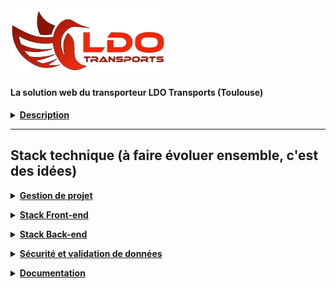 <img src="./src/assets/logo_ldo.jpeg" width=250px> 

#### La solution web du transporteur LDO Transports (Toulouse)

<u>**<details><summary>Description</summary>**</u>

Ce projet est une demande client (des anciens collègues qui ont monté une entreprise de Transport Routier de Marchandise).

Depuis la dernière fois j'ai fait un point sur le besoin final du client pour les premières version, ce qui a modifier certaines features du site.

L'idée dans un premier temps est d'avoir :

   <u>**<details><summary>Une home page</summary>**</u>  
   Elle présentera l'activité de l'entreprise (le contenu nous sera donner par le client), pour le moment cette partie sera en brut texte + images.  
   Pour une version futur on pourrait imaginer que le client puisse saisir lui même le contenue via des articles sur le site.
   </details>

   <u>**<details><summary>Une page recrutement</summary>**</u>   
   La gestion du recrutement de l'entreprise passera via notre solution !

   * L'idée est d'avoir une solution propre et avec une visibilité / expérience utilisateur à la hauteur.  
   Dans sa précédente entreprise de transport, la partie recrutement été un peu fouilli car toutes les offres apparaissaient les unes en-dessous des autres.  
   * Il voudrait une carte de france découpé en région et lorsque le chauffeur clique sur le morceau de région, celle-ci apparait avec les postes de la région à pourvoir (il m'a dit un truc "stylé" lors de l'apparition des postes genre comme si les postes sortaient du morceaux de région ^.^) : attention il ne faudra pas trop de détail sur la carte, car le client souhaite masquer les lieux de prise de poste aux concurrents.   
   
   Visible par le visiteur :  
   * Le visiteur pourra voir les recrutements
   * Le visiteur pourra répondre à des offres via un formulaire (nom, prénom, message, adresse mail, cv.pdf)

   Visible par l'admin(ldo) - Backoffice :
   * Gestion des offres d'emplois (CRUD)
   * Template type pour créer une offre
   * Gestion des cv en permettant de répondre au cv par un mail type en cliquant sur un bouton "refuser" (le visiteur reçois un mail de refus type) ou "accepté" (le visiteur est embaucher, le mail indiquera les modalités du processus de recrutement).  
   Il faudrait une solution pour que la rh reçoive le cv en pdf du chauffeur pour créer l'embauche via un bouton qui permettrais de transférer le cv ou en cliquant sur "accepté" ?  
   * Gestion de la RGPD sur la partie information et donnée recueillis : <u>C'est très important pour le client</u>  
Pouvoir en un clique récupérer les infos que le site détiens sur le visiteur qui a postulé (les infos du formulaire de recrutement)  
Pouvoir supprimer les infos en question  
   * Créer une partie archivage des cv intéressants (non embaucher mais pourrais faire l'affaire plustard) sur le backofficee
   * Au niveau de la place en bdd, c'est au client de se faire le ménage s'il veut pas avoir un site trop lourd ou qui coûte cher, cela évitera de perdre des infos importante et d'avoir une autonomie sur la solution
</details>

   <u>**<details><summary>Un intranet(si on a le temps :))</summary>**</u> 
   On pourrait même créer l'intranet d'une société ? Pouah ! Mais pas si vite, nous allons avoir beaucoup de travail sur la partie recrutement :)  
   Si nous sommes en avance ou après l'apothéose, l'idée est de faire un intranet pour la société LDO afin de pouvoir lister les salariés de l'entreprise et cliquer sur un salarié pour avoir ses informations (photo, nom, prénom, tél, permis à jours, date de renouvellement du permis pro ect). Mais pas que ! 

   * Communication avec le salarié (documents de sécurité surtout car la partie légal contrat ect est fait avec docu signe)
   * Pouvoir gérer les congés (demande, accepation ect)
   * Backoffice : création d'un utilisateur côté admin avec mdp et id et pourquoi pas envoyer les infos par mail au salarié ?
   * Backoffice : connexion du salarié dans un espace qui lui est réservé avec une partie "boîte de reception" ou "message" et ses infos perso, avec la possibilité d'ajouter des documents
</details>

Si nous avons des questions, le client est à notre disposition, mais l'idée c'est de regrouper un max les question pour ne pas l'appeler toutes les 5 minutes :D
  
</details>


---

## Stack technique (à faire évoluer ensemble, c'est des idées)

<u>**<details><summary>Gestion de projet</summary>**</u>
- Github "Projects" pour gérer les cards des sprints ect
- Git pour la partie versionning et collaboration
- Architecture MVC
- Méthode AGILE
</details>

<u>**<details><summary>Stack Front-end</summary>**</u>
- React
- Sass
- Pour la suite à voir avec le Lead Dev Front
</details>

<u>**<details><summary>Stack Back-end</summary>**</u>

**Base de donnée** :
- SGBD : Postgresql / SQL
- Utilisation de contraintes et domaines avec des RegEx pour contrôler et valider les données
- Utilisation de fonctions SQL pour les routes post/patch/put
- Respect de la 3FN
- Utilisation d'index en fonction du besoin : B-tree / Brin

**Migration et versionning de BDD** :
- Sqitch
- Scripts (au besoin)

**Confection API** :
- Modeles Active Record 
    - Chaque table aura son modéle avec ses methodes static (findOne, findAll, ect)
- Nodejs
- Framework Express
- Gestion du cache avec Redis
- Module PG
- Module Multer (à voir en fonction du besoin du front)
- Module sanityzer ? à voir
- Modules session ? cookie-parser ? - à voir
</details>

<u>**<details><summary>Sécurité et validation de données</summary>**</u>
- JWT(JSON Web Token) générer un token à l'authentification d'un utilisateur (à voir sont utilisation)
- bcrypt pour hacher les mdp ? (à voir en fonction du besoin)
- Joi pour la validation et la description de schémas d'objets côté back
- [Yup](https://github.com/jquense/yup) pour la validation et la description de schémas d'objets côté front si besoin ?
</details>

<u>**<details><summary>Documentation</summary>**</u>

- Swagger pour la parties routes
- JsDoc
</details>
